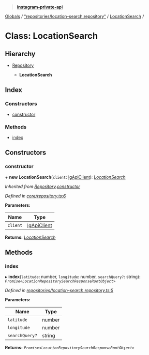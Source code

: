 > **[instagram-private-api](../README.md)**

[Globals](../README.md) / ["repositories/location-search.repository"](../modules/_repositories_location_search_repository_.md) / [LocationSearch](_repositories_location_search_repository_.locationsearch.md) /

# Class: LocationSearch

## Hierarchy

* [Repository](_core_repository_.repository.md)

  * **LocationSearch**

## Index

### Constructors

* [constructor](_repositories_location_search_repository_.locationsearch.md#constructor)

### Methods

* [index](_repositories_location_search_repository_.locationsearch.md#index)

## Constructors

###  constructor

\+ **new LocationSearch**(`client`: [IgApiClient](_core_client_.igapiclient.md)): *[LocationSearch](_repositories_location_search_repository_.locationsearch.md)*

*Inherited from [Repository](_core_repository_.repository.md).[constructor](_core_repository_.repository.md#constructor)*

*Defined in [core/repository.ts:6](https://github.com/dilame/instagram-private-api/blob/3e16058/src/core/repository.ts#L6)*

**Parameters:**

Name | Type |
------ | ------ |
`client` | [IgApiClient](_core_client_.igapiclient.md) |

**Returns:** *[LocationSearch](_repositories_location_search_repository_.locationsearch.md)*

## Methods

###  index

▸ **index**(`latitude`: number, `longitude`: number, `searchQuery?`: string): *`Promise<LocationRepositorySearchResponseRootObject>`*

*Defined in [repositories/location-search.repository.ts:5](https://github.com/dilame/instagram-private-api/blob/3e16058/src/repositories/location-search.repository.ts#L5)*

**Parameters:**

Name | Type |
------ | ------ |
`latitude` | number |
`longitude` | number |
`searchQuery?` | string |

**Returns:** *`Promise<LocationRepositorySearchResponseRootObject>`*